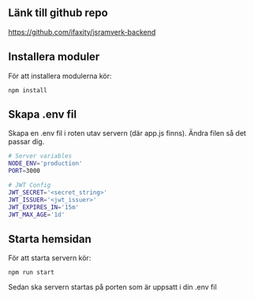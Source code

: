## Länk till github repo

https://github.com/ifaxity/jsramverk-backend

## Installera moduler

För att installera modulerna kör:

`npm install`


## Skapa .env fil

Skapa en .env fil i roten utav servern (där app.js finns).
Ändra filen så det passar dig.

```bash
# Server variables
NODE_ENV='production'
PORT=3000

# JWT Config
JWT_SECRET='<secret_string>'
JWT_ISSUER='<jwt_issuer>'
JWT_EXPIRES_IN='15m'
JWT_MAX_AGE='1d'
```

## Starta hemsidan

För att starta servern kör:

`npm run start`

Sedan ska servern startas på porten som är uppsatt i din .env fil
